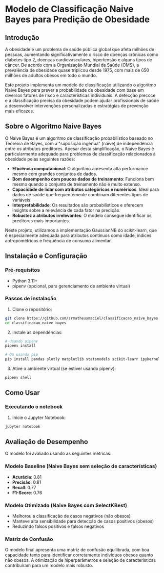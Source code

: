 # Modelo de Classificação Naive Bayes para Predição de Obesidade

## Introdução

A obesidade é um problema de saúde pública global que afeta milhões de pessoas, aumentando significativamente o risco de doenças crônicas como diabetes tipo 2, doenças cardiovasculares, hipertensão e alguns tipos de câncer. De acordo com a Organização Mundial da Saúde (OMS), a prevalência de obesidade quase triplicou desde 1975, com mais de 650 milhões de adultos obesos em todo o mundo.

Este projeto implementa um modelo de classificação utilizando o algoritmo Naive Bayes para prever a probabilidade de obesidade com base em diversos fatores de risco e características individuais. A detecção precoce e a classificação precisa da obesidade podem ajudar profissionais de saúde a desenvolver intervenções personalizadas e estratégias de prevenção mais eficazes.

## Sobre o Algoritmo Naive Bayes

O Naive Bayes é um algoritmo de classificação probabilístico baseado no Teorema de Bayes, com a "suposição ingênua" (naive) de independência entre os atributos preditores. Apesar desta simplificação, o Naive Bayes é particularmente adequado para problemas de classificação relacionados à obesidade pelas seguintes razões:

- **Eficiência computacional**: O algoritmo apresenta alta performance mesmo com grandes conjuntos de dados.
- **Bom desempenho com poucos dados de treinamento**: Funciona bem mesmo quando o conjunto de treinamento não é muito extenso.
- **Capacidade de lidar com atributos categóricos e numéricos**: Ideal para dados de saúde que frequentemente combinam diferentes tipos de variáveis.
- **Interpretabilidade**: Os resultados são probabilísticos e oferecem insights sobre a relevância de cada fator na predição.
- **Robustez a atributos irrelevantes**: O modelo consegue identificar os preditores mais importantes.

Neste projeto, utilizamos a implementação GaussianNB do scikit-learn, que é especialmente adequada para atributos contínuos como idade, índices antropométricos e frequência de consumo alimentar.

## Instalação e Configuração

### Pré-requisitos

- Python 3.11+
- pipenv (opcional, para gerenciamento de ambiente virtual)

### Passos de instalação

1. Clone o repositório:
```bash
git clone https://github.com/srmatheusmaciel/classificacao_naive_bayes.git
cd classificacao_naive_bayes
```

2. Instale as dependências:
```bash
# Usando pipenv
pipenv install

# Ou usando pip
pip install pandas plotly matplotlib statsmodels scikit-learn ipykernel ipywidgets sweetviz flask optuna
```

3. Ative o ambiente virtual (se estiver usando pipenv):
```bash
pipenv shell
```

## Como Usar

### Executando o notebook

1. Inicie o Jupyter Notebook:
```bash
jupyter notebook
```


## Avaliação de Desempenho

O modelo foi avaliado usando as seguintes métricas:

### Modelo Baseline (Naive Bayes sem seleção de características)
- **Acurácia**: 0.81
- **Precisão**: 0.81
- **Recall**: 0.77
- **F1-Score**: 0.76

### Modelo Otimizado (Naive Bayes com SelectKBest)
- Melhorou a classificação de casos negativos (não obesos)
- Manteve alta sensibilidade para detecção de casos positivos (obesos)
- Reduzindo falsos positivos e falsos negativos

### Matriz de Confusão
O modelo final apresenta uma matriz de confusão equilibrada, com boa capacidade tanto para identificar corretamente indivíduos obesos quanto não obesos. A otimização de hiperparâmetros e seleção de características contribuíram para um modelo mais robusto.
